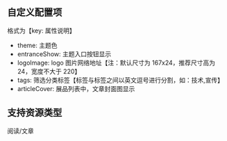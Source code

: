 ## 自定义配置项

格式为【key: 属性说明】

- theme: 主题色
- entranceShow: 主题入口按钮显示
- logoImage: logo 图片网络地址【注：默认尺寸为 167x24，推荐尺寸高为 24，宽度不大于 220】
- tags: 筛选分类标签【标签与标签之间以英文逗号进行分割，如：技术,宣传】
- articleCover: 展品列表中，文章封面图显示

## 支持资源类型

阅读/文章
